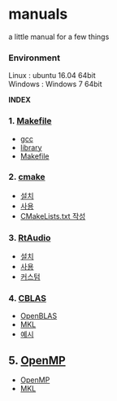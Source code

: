 # manuals
a little manual for a few things

### Environment
Linux : ubuntu 16.04 64bit  
Windows : Windows 7 64bit

**INDEX**<a name="index"></a>

### 1.  [Makefile](./manuals/Makefile.md)
+ [gcc](./manuals/Makefile.md#Makefile-gcc)
+ [library](./manuals/Makefile.md#Makefile-library)
+ [Makefile](./manuals/Makefile.md#Makefile-Makefile)
### 2. [cmake](./manuals/cmake.md)
+ [설치](./manuals/cmake.md#cmake-setup)
+ [사용](./manuals/cmake.md#cmake-execution)
+ [CMakeLists.txt 작성](./manuals/cmake.md#cmake-cmakelists)
### 3. [RtAudio](./manuals/RtAudio.md)
+ [설치](./manuals/RtAudio.md#RtAudio-setup)
+ [사용](./manuals/RtAudio.md#RtAudio-execution)
+ [커스텀](./manuals/RtAudio.md#RtAudio-custom)
### 4. [CBLAS](./manuals/CBLAS.md)
+ [OpenBLAS](./manuals/CBLAS.md#OpenBLAS)
+ [MKL](./manuals/CBLAS.md#MKL)
+ [예시](./manuals/CBLAS.md#cblas_ex)
## 5. [OpenMP](./manuals/OpenMP.md)
+ [OpenMP](./manuals/OpenMP.md#OpenMP)
+ [MKL](./manuals/OpenMP.md#MKL)
